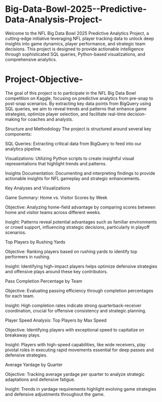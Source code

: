 # Big-Data-Bowl-2025--Predictive-Data-Analysis-Project-
Welcome to the NFL Big Data Bowl 2025 Predictive Analytics Project, a cutting-edge initiative leveraging NFL player tracking data to unlock deep insights into game dynamics, player performance, and strategic team decisions. This project is designed to provide actionable intelligence through sophisticated SQL queries, Python-based visualizations, and comprehensive analytics.

# Project-Objective-
The goal of this project is to participate in the NFL Big Data Bowl competition on Kaggle, focusing on predictive analytics from pre-snap to post-snap scenarios. By extracting key data points from BigQuery using SQL queries, we aim to reveal trends and patterns that enhance game strategies, optimize player selection, and facilitate real-time decision-making for coaches and analysts.

Structure and Methodology
The project is structured around several key components:

SQL Queries: Extracting critical data from BigQuery to feed into our analytics pipeline.

Visualizations: Utilizing Python scripts to create insightful visual representations that highlight trends and patterns.

Insights Documentation: Documenting and interpreting findings to provide actionable insights for NFL gameplay and strategic enhancements.

Key Analyses and Visualizations

Game Summary: Home vs. Visitor Scores by Week

Objective: Analyzing home-field advantage by comparing scores between home and visitor teams across different weeks.

Insight: Patterns reveal potential advantages such as familiar environments or crowd support, influencing strategic decisions, particularly in playoff scenarios.

Top Players by Rushing Yards

Objective: Ranking players based on rushing yards to identify top performers in rushing.

Insight: Identifying high-impact players helps optimize defensive strategies and offensive plays around these key contributors.

Pass Completion Percentage by Team

Objective: Evaluating passing efficiency through completion percentages for each team.

Insight: High completion rates indicate strong quarterback-receiver coordination, crucial for offensive consistency and strategic planning.

Player Speed Analysis: Top Players by Max Speed

Objective: Identifying players with exceptional speed to capitalize on breakaway plays.

Insight: Players with high-speed capabilities, like wide receivers, play pivotal roles in executing rapid movements essential for deep passes and defensive strategies.

Average Yardage by Quarter

Objective: Tracking average yardage per quarter to analyze strategic adaptations and defensive fatigue.

Insight: Trends in yardage requirements highlight evolving game strategies and defensive adjustments throughout the game.
